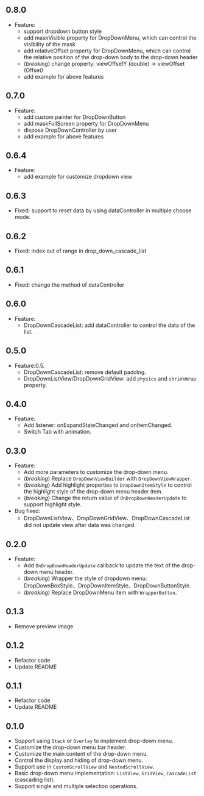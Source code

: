 ## 0.8.0
* Feature:
  + support dropdown button style
  + add maskVisible property for DropDownMenu, which can control the visibility of the mask
  + add relativeOffset property for DropDownMenu, which can control the relative position of the drop-down body to the drop-down header
  + (*breaking*) change property: viewOffsetY (double) -> viewOffset (Offset)
  + add example for above features
  
## 0.7.0
* Feature:
  + add custom painter for DropDownButton
  + add maskFullScreen property for DropDownMenu
  + dispose DropDownController by user
  + add example for above features

## 0.6.4
* Feature:
  + add example for customize dropdown view

## 0.6.3
* Fixed: support to reset data by using dataController in multiple choose mode.

## 0.6.2
* Fixed: index out of range in drop_down_cascade_list

## 0.6.1
* Fixed: change the method of dataController

## 0.6.0
* Feature:
  + DropDownCascadeList: add dataController to control the data of the list.

## 0.5.0
* Feature:0.5.
  + DropDownCascadeList: remove default padding.
  + DropDownListView/DropDownGridView: add `physics` and `shrinkWrap` property.

## 0.4.0
* Feature:
  + Add listener: onExpandStateChanged and onItemChanged.
  + Switch Tab with animation.

## 0.3.0
* Feature:
  + Add more parameters to customize the drop-down menu.
  + (*breaking*) Replace `DropDownViewBuilder` with `DropDownViewWrapper`.
  + (*breaking*) Add highlight properties to `DropDownItemStyle` to control the highlight style of the drop-down menu header item.
  + (*breaking*) Change the return value of `OnDropDownHeaderUpdate` to support highlight style.
* Bug fixed:
  + DropDownListView、DropDownGridView、DropDownCascadeList did not update view after data was changed.

## 0.2.0
* Feature:
    + Add `OnDropDownHeaderUpdate` callback to update the text of the drop-down menu header.
    + (*breaking*) Wrapper the style of dropdown menu: DropDownBoxStyle、DropDownItemStyle、DropDownButtonStyle.
    + (*breaking*) Replace DropDownMenu item with `WrapperButton`.

## 0.1.3
* Remove preview image

## 0.1.2
* Refactor code
* Update README

## 0.1.1
* Refactor code
* Update README

## 0.1.0

* Support using `Stack` or `Overlay` to implement drop-down menu.
* Customize the drop-down menu bar header.
* Customize the main content of the drop-down menu.
* Control the display and hiding of drop-down menu.
* Support use in `CustomScrollView` and `NestedScrollView`.
* Basic drop-down menu implementation: `ListView`, `GridView`, `CascadeList` (cascading list).
* Support single and multiple selection operations.